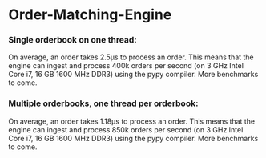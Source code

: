 # Order-Matching-Engine

### Single orderbook on one thread:
On average, an order takes 2.5μs to process an order. This means that the engine can ingest and process 400k orders per second (on 3 GHz Intel Core i7, 16 GB 1600 MHz DDR3) using the pypy compiler. More benchmarks to come.

### Multiple orderbooks, one thread per orderbook:
On average, an order takes 1.18μs to process an order. This means that the engine can ingest and process 850k orders per second (on 3 GHz Intel Core i7, 16 GB 1600 MHz DDR3) using the pypy compiler. More benchmarks to come.

